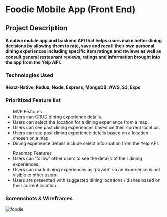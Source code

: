 # Foodie Mobile App (Front End)

## Project Description
#### A native mobile app and backend API that helps users make better dining decisions by allowing them to rate, save and recall their own personal dining experiences including specific item ratings and reviews as well as consult general restaurant reviews, ratings and information brought into the app from the Yelp API.

### Technologies Used
#### React-Native, Redux, Node, Express, MongoDB, AWS, S3, Expo

### Prioritized Feature list

<ul>MVP Features
<li>Users can CRUD dining experience details.</li>
<li>Users can select the location for a dining experience from a map.</li>
<li>Users can see past dining experiences based on their current location.</li>
<li>Users can see past dining experience details based on a location chosen on a map.</li>
<li>Dining experience details include select information from the Yelp API.</li>
</ul>

<ul>Roadmap Features
<li>Users can 'follow' other users to see the details of their dining experiences.</li>
<li>Users can mark dining experiences as 'private' so an experience is not visible to other users.</li>
<li>Users are presented with suggested dining locations / dishes based on their current location.</li>
</ul>

### Screenshots & Wireframes
![foodie](https://cloud.githubusercontent.com/assets/22082195/26784521/4995b546-49bb-11e7-9312-2b8135a58748.png)
